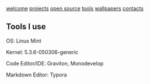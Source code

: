 [welcome](https://beangreen247.github.io/) [projects](https://beangreen247.github.io/projects/) [open source](https://beangreen247.github.io/open-source/) [tools](https://beangreen247.github.io/tools/) [wallpapers](https://beangreen247.github.io/wallpaper/) [contacts](https://beangreen247.github.io/contacts/)

## Tools I use

OS: Linux Mint

Kernel: 5.3.6-050306-generic

Code Editor/IDE: Graviton, Monodevelop

Markdown Editor: Typora
